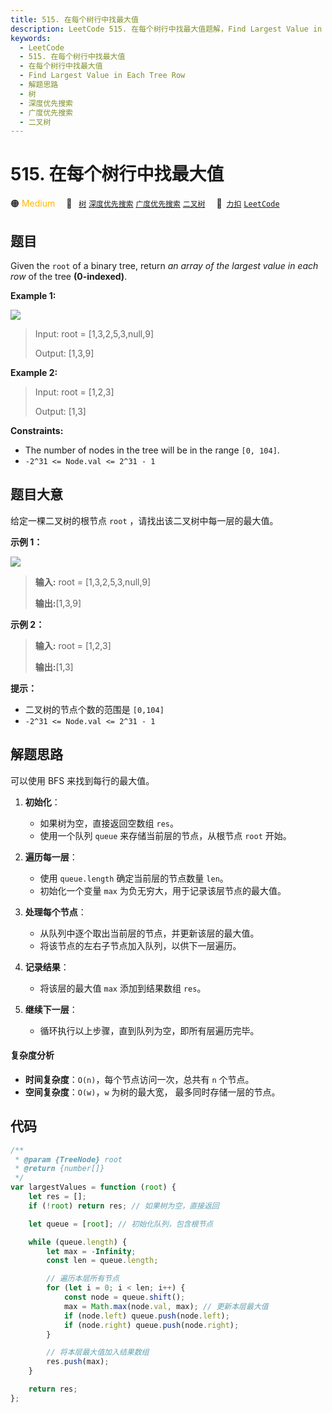 ```yaml
---
title: 515. 在每个树行中找最大值
description: LeetCode 515. 在每个树行中找最大值题解，Find Largest Value in Each Tree Row，包含解题思路、复杂度分析以及完整的 JavaScript 代码实现。
keywords:
  - LeetCode
  - 515. 在每个树行中找最大值
  - 在每个树行中找最大值
  - Find Largest Value in Each Tree Row
  - 解题思路
  - 树
  - 深度优先搜索
  - 广度优先搜索
  - 二叉树
---
```


# 515. 在每个树行中找最大值

🟠 <font color=#ffb800>Medium</font>&emsp; 🔖&ensp; [`树`](/tag/tree.md) [`深度优先搜索`](/tag/depth-first-search.md) [`广度优先搜索`](/tag/breadth-first-search.md) [`二叉树`](/tag/binary-tree.md)&emsp; 🔗&ensp;[`力扣`](https://leetcode.cn/problems/find-largest-value-in-each-tree-row) [`LeetCode`](https://leetcode.com/problems/find-largest-value-in-each-tree-row)

## 题目

Given the `root` of a binary tree, return _an array of the largest value in
each row_ of the tree **(0-indexed)**.

**Example 1:**

![](https://assets.leetcode.com/uploads/2020/08/21/largest_e1.jpg)

> Input: root = [1,3,2,5,3,null,9]
>
> Output: [1,3,9]

**Example 2:**

> Input: root = [1,2,3]
>
> Output: [1,3]

**Constraints:**

- The number of nodes in the tree will be in the range `[0, 104]`.
- `-2^31 <= Node.val <= 2^31 - 1`

## 题目大意

给定一棵二叉树的根节点 `root` ，请找出该二叉树中每一层的最大值。

**示例 1：**

![](https://assets.leetcode.com/uploads/2020/08/21/largest_e1.jpg)

> **输入:** root = [1,3,2,5,3,null,9]
>
> **输出:**[1,3,9]

**示例 2：**

> **输入:** root = [1,2,3]
>
> **输出:**[1,3]

**提示：**

- 二叉树的节点个数的范围是 `[0,104]`
- `-2^31 <= Node.val <= 2^31 - 1`

## 解题思路

可以使用 BFS 来找到每行的最大值。

1. **初始化**：

   - 如果树为空，直接返回空数组 `res`。
   - 使用一个队列 `queue` 来存储当前层的节点，从根节点 `root` 开始。

2. **遍历每一层**：

   - 使用 `queue.length` 确定当前层的节点数量 `len`。
   - 初始化一个变量 `max` 为负无穷大，用于记录该层节点的最大值。

3. **处理每个节点**：

   - 从队列中逐个取出当前层的节点，并更新该层的最大值。
   - 将该节点的左右子节点加入队列，以供下一层遍历。

4. **记录结果**：

   - 将该层的最大值 `max` 添加到结果数组 `res`。

5. **继续下一层**：
   - 循环执行以上步骤，直到队列为空，即所有层遍历完毕。

#### 复杂度分析

- **时间复杂度**：`O(n)`，每个节点访问一次，总共有 `n` 个节点。
- **空间复杂度**：`O(w)`，`w` 为树的最大宽， 最多同时存储一层的节点。

## 代码

```javascript
/**
 * @param {TreeNode} root
 * @return {number[]}
 */
var largestValues = function (root) {
	let res = [];
	if (!root) return res; // 如果树为空，直接返回

	let queue = [root]; // 初始化队列，包含根节点

	while (queue.length) {
		let max = -Infinity;
		const len = queue.length;

		// 遍历本层所有节点
		for (let i = 0; i < len; i++) {
			const node = queue.shift();
			max = Math.max(node.val, max); // 更新本层最大值
			if (node.left) queue.push(node.left);
			if (node.right) queue.push(node.right);
		}

		// 将本层最大值加入结果数组
		res.push(max);
	}

	return res;
};
```
